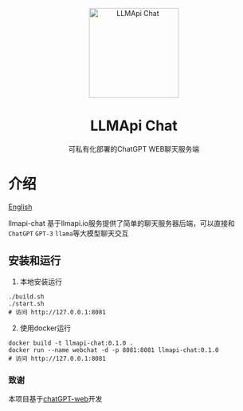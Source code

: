 <p align="center">
  <img width="180" src="https://avatars.githubusercontent.com/u/127706964?s=200&v=4" alt="LLMApi Chat">
  <h1 align="center">LLMApi Chat</h1>
  <p align="center">可私有化部署的ChatGPT WEB聊天服务端</p>
</p>


# 介绍

[English](README.en.md)

llmapi-chat 基于llmapi.io服务提供了简单的聊天服务器后端，可以直接和`ChatGPT` `GPT-3` `llama`等大模型聊天交互

## 安装和运行

1. 本地安装运行
``` shell
./build.sh
./start.sh
# 访问 http://127.0.0.1:8081
```

2. 使用docker运行

``` shell
docker build -t llmapi-chat:0.1.0 .
docker run --name webchat -d -p 8081:8081 llmapi-chat:0.1.0
# 访问 http://127.0.0.1:8081
```

### 致谢
本项目基于[chatGPT-web](https://github.com/mic1on/chatGPT-web)开发
